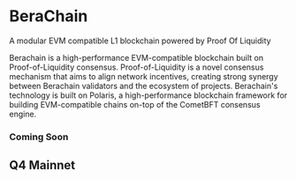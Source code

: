 # BeraChain 
A modular EVM
compatible L1 blockchain
powered by Proof Of Liquidity

Berachain is a high-performance EVM-compatible blockchain built on Proof-of-Liquidity consensus. Proof-of-Liquidity is a novel consensus mechanism that aims to align network incentives, creating strong synergy between Berachain validators and the ecosystem of projects. Berachain's technology is built on Polaris, a high-performance blockchain framework for building EVM-compatible chains on-top of the CometBFT consensus engine.

### Coming Soon

## Q4 Mainnet
